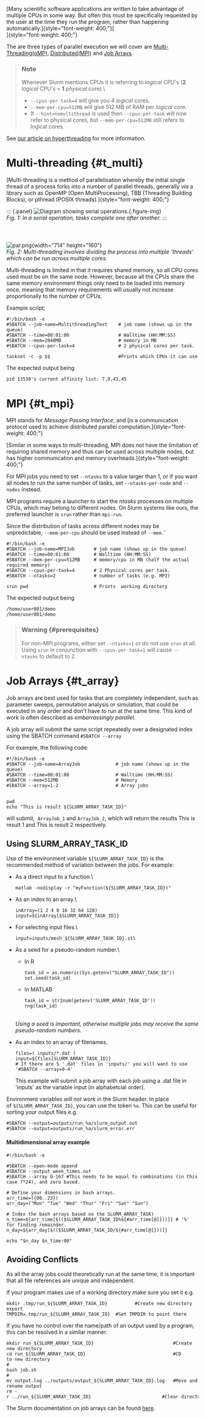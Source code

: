 [Many scientific software applications are written to take advantage of
multiple CPUs in some way. But often this must be specifically requested
by the user at the time they run the program, rather than happening
automatically.]{style="font-weight: 400;"}[\
]{style="font-weight: 400;"}

The are three types of parallel execution we will cover
are [Multi-Threading(oMP)](#t_multi),
[Distributed(MPI)](#t_mpi) and [Job Arrays](#t_array).

> ### Note
>
> Whenever Slurm mentions CPUs it is referring to *logical* CPU\'s
> (**2** *logical* CPU\'s = **1** *physical* core).\
>
> -   `--cpus-per-task=4` will give you 4 *logical* cores.
> -   `--mem-per-cpu=512MB` will give 512 MB of RAM per *logical* core.
> -   If `--hint=nomultithread` is used then `--cpus-per-task` will now
>     refer to physical cores, but `--mem-per-cpu=512MB` still refers to
>     logical cores.

See [our article on
hyperthreading](https://support.nesi.org.nz/hc/en-gb/articles/360000568236)
for more information.

Multi-threading {#t_multi}
===============

[Multi-threading is a method of parallelisation whereby the initial
single thread of a process forks into a number of parallel threads,
generally *via* a library such as OpenMP (Open MultiProcessing), TBB
(Threading Building Blocks), or pthread (POSIX
threads).]{style="font-weight: 400;"}

::: {.panel}
![Diagram showing serial
operations.](https://support.nesi.org.nz/hc/article_attachments/360001532455/serial.png){.figure-img}\
*Fig. 1: In a serial operation, tasks complete one after another.*
:::

####  

![par.png](https://support.nesi.org.nz/hc/article_attachments/360001532435/par.png){width="714"
height="160"}*\
Fig. 2: Multi-threading involves dividing the process into multiple
\'threads\' which can be run across multiple cores.*

Multi-threading is limited in that it requires shared memory, so all
CPU cores used must be on the same node. However, because all the CPUs
share the same memory environment things only need to be loaded into
memory once, meaning that memory requirements will usually not increase
proportionally to the number of CPUs.

Example script;

    #!/bin/bash -e
    #SBATCH --job-name=MultithreadingTest    # job name (shows up in the queue)
    #SBATCH --time=00:01:00                  # Walltime (HH:MM:SS)
    #SBATCH --mem=2048MB                     # memory in MB 
    #SBATCH --cpus-per-task=4                # 2 physical cores per task.

    taskset -c -p $$                         #Prints which CPUs it can use

The expected output being

    pid 13538's current affinity list: 7,9,43,45

MPI {#t_mpi}
===

MPI stands for *Message Passing Interface*, and [is a communication
protocol used to achieve distributed parallel
computation.]{style="font-weight: 400;"}

[Similar in some ways to multi-threading, MPI does not have the
limitation of requiring shared memory and thus can be used across
multiple nodes, but has higher communication and memory
overheads.]{style="font-weight: 400;"}

For MPI jobs you need to set `--ntasks` to a value larger than 1, or if
you want all nodes to run the same number of tasks, set
`--ntasks-per-node` and `--nodes` instead.

MPI programs require a launcher to start the *ntasks* processes on
multiple CPUs, which may belong to different nodes. On Slurm systems
like ours, the preferred launcher is `srun` rather than `mpi-run`.

Since the distribution of tasks across different nodes may be
unpredictable, `--mem-per-cpu` should be used instead of `--mem`.``

    #!/bin/bash -e
    #SBATCH --job-name=MPIJob       # job name (shows up in the queue)
    #SBATCH --time=00:01:00         # Walltime (HH:MM:SS)
    #SBATCH --mem-per-cpu=512MB     # memory/cpu in MB (half the actual required memory)
    #SBATCH --cpus-per-task=4       # 2 Physical cores per task.
    #SBATCH --ntasks=2              # number of tasks (e.g. MPI)

    srun pwd                        # Prints  working directory

The expected output being

    /home/user001/demo
    /home/user001/demo

> ### Warning {#prerequisites}
>
> For non-MPI programs, either set `--ntasks=1` or do not use `srun` at
> all. Using `srun` in conjunction with `--cpus-per-task=1` will
> cause `--ntasks` to default to 2.

Job Arrays {#t_array}
==========

Job arrays are best used for tasks that are completely independent, such
as parameter sweeps, permutation analysis or simulation, that could be
executed in any order and don\'t have to run at the same time. This kind
of work is often described as *embarrassingly parallel*.

A job array will submit the same script repeatedly over a designated
index using the SBATCH command `#SBATCH --array`

For example, the following code:

    #!/bin/bash -e
    #SBATCH --job-name=ArrayJob             # job name (shows up in the queue)
    #SBATCH --time=00:01:00                 # Walltime (HH:MM:SS)
    #SBATCH --mem=512MB                     # Memory
    #SBATCH --array=1-2                     # Array jobs


    pwd
    echo "This is result ${SLURM_ARRAY_TASK_ID}"

will submit,  `ArrayJob_1` and `ArrayJob_2`, which will return the
results This is result 1 and This is result 2 respectively.

Using SLURM\_ARRAY\_TASK\_ID
----------------------------

Use of the environment variable `${SLURM_ARRAY_TASK_ID}` is the
recommended method of variation between the jobs. For example:

-   As a direct input to a function.\

        matlab -nodisplay -r "myFunction(${SLURM_ARRAY_TASK_ID})"

-   As an index to an array.\

        inArray=(1 2 4 8 16 32 64 128)
        input=${inArray[$SLURM_ARRAY_TASK_ID]}

-   For selecting input files.\

        input=inputs/mesh_${SLURM_ARRAY_TASK_ID}.stl

-   As a seed for a pseudo-random number.\
    -   In R

            task_id = as.numeric(Sys.getenv("SLURM_ARRAY_TASK_ID"))
            set.seed(task_id)

    -   In MATLAB

            task_id = str2num(getenv('SLURM_ARRAY_TASK_ID'))
            rng(task_id)

    *\
    Using a seed is important, otherwise multiple jobs may receive the
    same pseudo-random numbers.*
-   As an index to an array of filenames. 

        files=( inputs/*.dat )
        input=${files[SLURM_ARRAY_TASK_ID]}
        # If there are 5 '.dat' files in 'inputs/' you will want to use '#SBATCH --array=0-4' 

    This example will submit a job array with each job using a .dat file
    in \'inputs\' as the variable input (in alphabetcial order).

Environment variables *will not work* in the Slurm header. In place
of `${SLURM_ARRAY_TASK_ID}`, you can use the token `%a`. This can be
useful for sorting your output files e.g.

    #SBATCH --output=outputs/run_%a/slurm_output.out
    #SBATCH --output=outputs/run_%a/slurm_error.err

#### Multidimensional array example

    #!/bin/bash -e

    #SBATCH --open-mode append
    #SBATCH --output week_times.out
    #SBATCH --array 0-167 #This needs to be equal to combinations (in this case 7*24), and zero based.

    # Define your dimensions in bash arrays.
    arr_time=({00..23})
    arr_day=("Mon" "Tue" "Wed" "Thur" "Fri" "Sat" "Sun") 

    # Index the bash arrays based on the SLURM_ARRAY_TASK)
    n_time=${arr_time[$(($SLURM_ARRAY_TASK_ID%${#arr_time[@]}))]} # '%' for finding remainder.
    n_day=${arr_day[$(($SLURM_ARRAY_TASK_ID/${#arr_time[@]}))]}

    echo "$n_day $n_time:00"

Avoiding Conflicts
------------------

As all the array jobs could theoretically run at the same time, it is
important that all file references are unique and independent.

If your program makes use of a working directory make sure you set it
e.g.

    mkdir .tmp/run_${SLURM_ARRAY_TASK_ID}          #Create new directory
    export TMPDIR=.tmp/run_${SLURM_ARRAY_TASK_ID}  #Set TMPDIR to point there

If you have no control over the name/path of an output used by a
program, this can be resolved in a similar manner.

    mkdir run_${SLURM_ARRAY_TASK_ID}                             #Create new directory
    cd run_${SLURM_ARRAY_TASK_ID}                                #CD to new directory
    #
    bash job.sh
    #
    mv output.log ../outputs/output_${SLURM_ARRAY_TASK_ID}.log   #Move and rename output
    rm -r ../run_${SLURM_ARRAY_TASK_ID}                          #Clear directory

The Slurm documentation on job arrays can be
found [here](https://slurm.schedmd.com/job_array.html).

 
